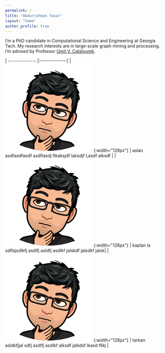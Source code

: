 ```yaml
---
permalink: /
title: "Abdurrahman Yasar"
layout: "home"
author_profile: true
---
```


I’m a PhD candidate in Computational Science and Engineering at Georgia Tech.
My research interests are in large-scale graph mining and processing. I’m
advised by Professor [Umit V. Catalyurek](http://cc.gatech.edu/~umit).

| :-------------: |:-------------:|
| ![GitHub Logo](/assets/images/ay.png){:width="128px"} | aslan asdfasdfasdf asdflasdj flkaksjdf laksdjf l;asdf alksdf |
| ![GitHub Logo](/assets/images/ay.png){:width="128px"} | kaplan  la sdlfajsdlkfj asdlfj asldfj asdlkf jalskdf jalsdkf jalsk|
| ![GitHub Logo](/assets/images/ay.png){:width="128px"} | tarkan asldkfjjal sdfj asdlfj asdlkf alksdf jalkdsf lkasd fllkj |





